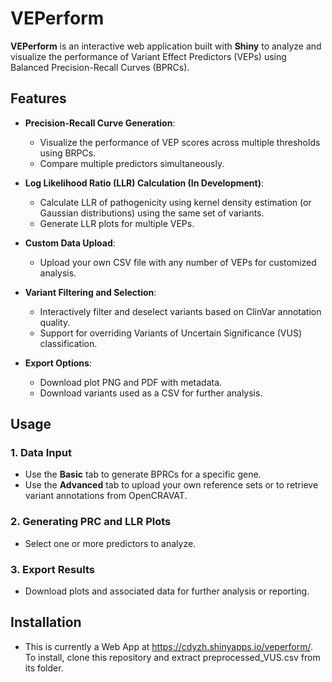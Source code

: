 # VEPerform

**VEPerform** is an interactive web application built with **Shiny** to analyze and visualize the performance of Variant Effect Predictors (VEPs) using Balanced Precision-Recall Curves (BPRCs).

## Features

- **Precision-Recall Curve Generation**: 
  - Visualize the performance of VEP scores across multiple thresholds using BRPCs.
  - Compare multiple predictors simultaneously.
  
- **Log Likelihood Ratio (LLR) Calculation (In Development)**:
  - Calculate LLR of pathogenicity using kernel density estimation (or Gaussian distributions) using the same set of variants.
  - Generate LLR plots for multiple VEPs.

- **Custom Data Upload**:
  - Upload your own CSV file with any number of VEPs for customized analysis.

- **Variant Filtering and Selection**:
  - Interactively filter and deselect variants based on ClinVar annotation quality.
  - Support for overriding Variants of Uncertain Significance (VUS) classification.

- **Export Options**:
  - Download plot PNG and PDF with metadata.
  - Download variants used as a CSV for further analysis.

## Usage

### 1. Data Input
- Use the **Basic** tab to generate BPRCs for a specific gene.
- Use the **Advanced** tab to upload your own reference sets or to retrieve variant annotations from OpenCRAVAT.

### 2. Generating PRC and LLR Plots
- Select one or more predictors to analyze.

### 3. Export Results
- Download plots and associated data for further analysis or reporting.

## Installation
- This is currently a Web App at https://cdyzh.shinyapps.io/veperform/. To install, clone this repository and extract preprocessed_VUS.csv from its folder. 